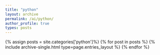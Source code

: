 ```yaml
---
title: "python"
layout: archive
permalink: /ai/python/
author_profile: true
types: posts
---
```


{% assign posts = site.categories['python']%}
{% for post in posts %}
  {% include archive-single.html type=page.entries_layout %}
{% endfor %}